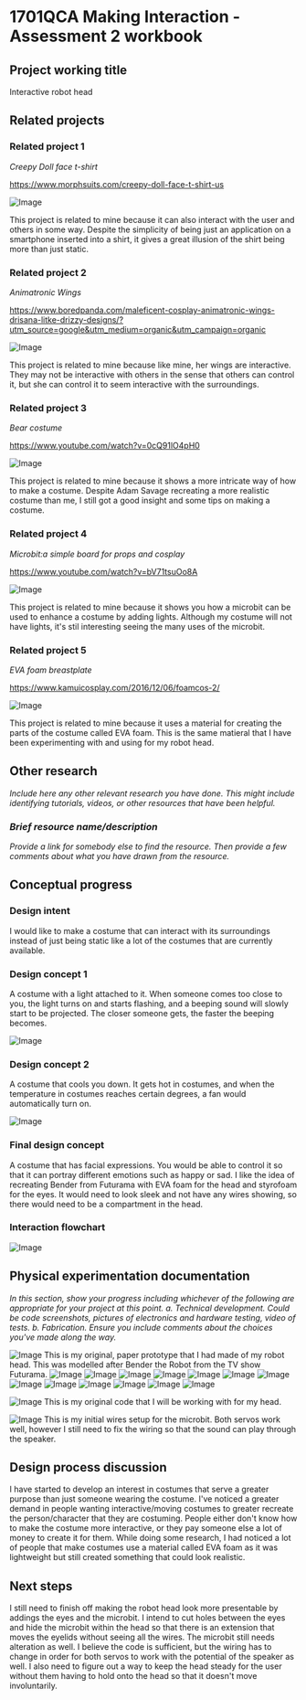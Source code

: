# 1701QCA Making Interaction - Assessment 2 workbook

## Project working title ##
Interactive robot head

## Related projects ##

### Related project 1 ###
*Creepy Doll face t-shirt*

https://www.morphsuits.com/creepy-doll-face-t-shirt-us

![Image](related1.gif)

This project is related to mine because it can also interact with the user and others in some way. Despite the simplicity of being just an application on a smartphone inserted into a shirt, it gives a great illusion of the shirt being more than just static. 

### Related project 2 ###
*Animatronic Wings*

https://www.boredpanda.com/maleficent-cosplay-animatronic-wings-drisana-litke-drizzy-designs/?utm_source=google&utm_medium=organic&utm_campaign=organic

![Image](related2.gif)

This project is related to mine because like mine, her wings are interactive. They may not be interactive with others in the sense that others can control it, but she can control it to seem interactive with the surroundings. 

### Related project 3 ###
*Bear costume*

https://www.youtube.com/watch?v=0cQ91lO4pH0

![Image](related3.png)

This project is related to mine because it shows a more intricate way of how to make a costume. Despite Adam Savage recreating a more realistic costume than me, I still got a good insight and some tips on making a costume. 

### Related project 4 ###
*Microbit:a simple board for props and cosplay*

https://www.youtube.com/watch?v=bV71tsuOo8A

![Image](related4.png)

This project is related to mine because it shows you how a microbit can be used to enhance a costume by adding lights. Although my costume will not have lights, it's stil interesting seeing the many uses of the microbit. 

### Related project 5 ###
*EVA foam breastplate*

https://www.kamuicosplay.com/2016/12/06/foamcos-2/

![Image](related5.jpg)

This project is related to mine because it uses a material for creating the parts of the costume called EVA foam. This is the same matieral that I have been experimenting with and using for my robot head. 


## Other research ##
*Include here any other relevant research you have done. This might include identifying tutorials, videos,  or other resources that have been helpful.*

### *Brief resource name/description* ###

*Provide a link for somebody else to find the resource. Then provide a few comments about what you have drawn from the resource.*

## Conceptual progress ##

### Design intent ###
I would like to make a costume that can interact with its surroundings instead of just being static like a lot of the costumes that are currently available. 

### Design concept 1 ###
A costume with a light attached to it. When someone comes too close to you, the light turns on and starts flashing, and a beeping sound will slowly start to be projected. The closer someone gets, the faster the beeping becomes. 

![Image](design1.jpg)

### Design concept 2 ###
A costume that cools you down. It gets hot in costumes, and when the temperature in costumes reaches certain degrees, a fan would automatically turn on.

![Image](design2.jpg)

### Final design concept ###
A costume that has facial expressions. You would be able to control it so that it can portray different emotions such as happy or sad. I like the idea of recreating Bender from Futurama with EVA foam for the head and styrofoam for the eyes. It would need to look sleek and not have any wires showing, so there would need to be a compartment in the head. 

### Interaction flowchart ###

![Image](flow.jpg)

## Physical experimentation documentation ##

*In this section, show your progress including whichever of the following are appropriate for your project at this point.
a.	Technical development. Could be code screenshots, pictures of electronics and hardware testing, video of tests. 
b.	Fabrication. 
Ensure you include comments about the choices you've made along the way.*


![Image](bender1.jpg)
This is my original, paper prototype that I had made of my robot head. This was modelled after Bender the Robot from the TV show Futurama. 
![Image](bender2.jpg)
![Image](bender3.jpg)
![Image](bender4.jpg)
![Image](bender5.jpg)
![Image](bender6.jpg)
![Image](bender7.jpg)
![Image](bender8.jpg)
![Image](bender9.jpg)
![Image](bender10.jpg)
![Image](bender11.jpg)
![Image](bender12.jpg)
![Image](bender13.jpg)
![Image](bender14.jpg)

![Image](code.png)
This is my original code that I will be working with for my head. 

![Image](wires.png)
This is my initial wires setup for the microbit. Both servos work well, however I still need to fix the wiring so that the sound can play through the speaker. 

## Design process discussion ##
I have started to develop an interest in costumes that serve a greater purpose than just someone wearing the costume. I've noticed a greater demand in people wanting interactive/moving costumes to greater recreate the person/character that they are costuming. People either don't know how to make the costume more interactive, or they pay someone else a lot of money to create it for them. While doing some research, I had noticed a lot of people that make costumes use a material called EVA foam as it was lightweight but still created something that could look realistic. 

## Next steps ##
I still need to finish off making the robot head look more presentable by addings the eyes and the microbit. I intend to cut holes between the eyes and hide the microbit within the head so that there is an extension that moves the eyelids without seeing all the wires. The microbit still needs alteration as well. I believe the code is sufficient, but the wiring has to change in order for both servos to work with the potential of the speaker as well. I also need to figure out a way to keep the head steady for the user without them having to hold onto the head so that it doesn't move involuntarily. 
